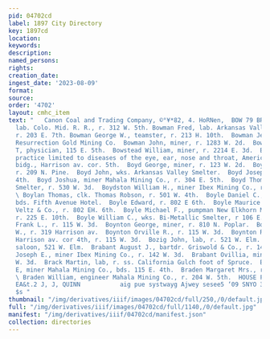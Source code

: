 ```yaml
---
pid: 04702cd
label: 1897 City Directory
key: 1897cd
location: 
keywords: 
description: 
named_persons: 
rights: 
creation_date: 
ingest_date: '2023-08-09'
format: 
source: 
order: '4702'
layout: cmhc_item
text: "   Canon Coal and Trading Company, ©°¥*82, 4. HoRNen,  BOW 79 BRA  Bowler William,
  lab. Colo. Mid. R. R., r. 312 W. 5th. Bowman Fred, lab. Arkansas Valley Smelter,
  r. 203 E. 7th. Bowman George W., teamster, r. 213 H. 10th.  Bowman Jerry, miner
  Resurrection Gold Mining Co.  Bowman John, miner, r. 1283 W. 2d.  Bowne Socrates
  T, physician, 115 E. 5th.  Bowstead William, miner, r. 2214 E. 3d.  Boyd E. T.,
  practice limited to diseases of the eye, ear, nose and throat, American Nat. Bank
  bidg., Harrison av. cor. 5th.  Boyd George, miner, r. 123 W. 2d.  Boyd Ida Mrs.,
  r. 209 N. Pine.  Boyd John, wks. Arkansas Valley Smelter.  Boyd Joseph, r. 114 W.
  4th.  Boyd Joshua, miner Mahala Mining Co., r. 304 E. 5th.  Boyd Thomas, lab. Bi-Metallic
  Smelter, r. 530 W. 3d.  Boydston William H., miner Ibex Mining Co., r.128 W 4th.
  \ Boylan Thomas, clk. Thomas Robson, r. 501 W. 4th.  Boyle Daniel C., engineer,
  bds. Fifth Avenue Hotel.  Boyle Edward, r. 802 E 6th.  Boyle Maurice H., clk. G.
  Veltz & Co., r. 802 EH. 6th.  Boyle Michael F., pumpman New Elkhorn Mining Co.,
  r. 225 E. 10th.  Boyle William C., wks. Bi-Metallic Smelter, r 106 E. 4th.  Boynton
  Frank L., r. 115 W. 3d.  Boynton George, miner, r. 810 N. Poplar.  Boynton George
  W., r. 319 Harrison av.  Boynton Orville R., r. 115 W. 3d.  Boynton RoyalS., confectionery,
  Harrison av. cor 4th, r. 115 W. 3d.  Bozig John, lab, r. 521 W. Elm.  Bozig Joseph,
  saloon, 521 W. Elm.  Brabant August J., bartdr. Griswold & Co., r. 142 W. 3d.  Brabant
  Joseph E., miner Ibex Mining Co., r. 142 W. 3d.  Brabant Ovillia, miner, r. 142
  W. 3d.  Brack Martin, lab, r. ss. California Gulch foot of Spruce.  Braddock Frank
  E, miner Mahala Mining Co., bds. 115 E. 4th.  Braden Margaret Mrs., r. 127 E. 8th.
  \ Braden William, engineer Mahala Mining Co., r. 204 W. 5th.  HOUSE PAINTING, sx?
  EA&t.2 J, J, QUINN           aig pue systwayg Ajwey sesee5 ‘09 SNYO 38018 SH     =
  $s "
thumbnail: "/img/derivatives/iiif/images/04702cd/full/250,/0/default.jpg"
full: "/img/derivatives/iiif/images/04702cd/full/1140,/0/default.jpg"
manifest: "/img/derivatives/iiif/04702cd/manifest.json"
collection: directories
---
```

